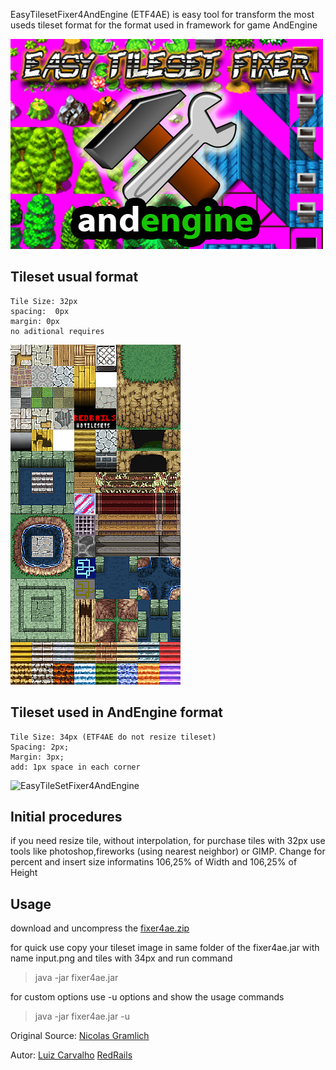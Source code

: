 EasyTilesetFixer4AndEngine (ETF4AE) is easy  tool for transform the most useds tileset format for the format used in framework for game AndEngine

![EasyTileSetFixer4AndEngine](assets/EasyTileSetFixer4AndEngine.jpg)



Tileset usual format
--------------------
    Tile Size: 32px
    spacing:  0px
    margin: 0px
    no aditional requires
![EasyTileSetFixer4AndEngine](input.png)



## Tileset used in AndEngine format
    Tile Size: 34px (ETF4AE do not resize tileset) 
    Spacing: 2px;
    Margin: 3px;
    add: 1px space in each corner
![EasyTileSetFixer4AndEngine](output.png)


## Initial procedures
if you need resize tile, without interpolation, for purchase tiles with 32px use tools like photoshop,fireworks (using nearest neighbor) or GIMP.
Change for percent and insert size informatins 106,25% of Width and 106,25% of Height



## Usage
download and uncompress the [fixer4ae.zip](https://github.com/LuizCarvalho/EasyTilesetFixer4AndEngine/blob/master/dist/fixer4ae.zip)


for quick use copy your tileset image in same folder of the fixer4ae.jar with name input.png and tiles with 34px and run command
> java -jar fixer4ae.jar 


for custom options use -u options and show the usage commands
> java -jar fixer4ae.jar -u



Original Source:
[Nicolas Gramlich](http://code.google.com/p/andenginetmxtiledmapartifactfixer/)

Autor:
[Luiz Carvalho](http://www.twitter.com/LuizCarvalho)
[RedRails](http://www.redrails.com.br)












